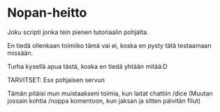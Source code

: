 # Nopan-heitto
Joku scripti jonka tein pienen tutoriaalin pohjalta.

En tiedä ollenkaan toimiiko tämä vai ei, koska en pysty tätä testaamaan missään.

Turha kysellä apua tästä, koska en tiedä yhtään mitää:D

TARVITSET:
Esx pohjaisen servun

Tämän pitäisi mun muistaakseni toimia, kun laitat chattiin /dice (Muutan jossain kohtia /noppa komentoon, kun jaksan ja sitten päivitän filut)
